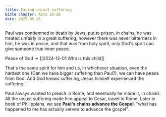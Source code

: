 ```yaml
---
title: Facing unjust suffering
bible chapter: Acts 25-26
date: 2025-05-25
---
```

Paul was condemned to death by Jews, put to prison, in chains, he was treated unfairly in a great suffering, however there was never bitterness in him, he was in peace, and that was from holy spirit, only God's spirit can give someone true inner peace.

Peace of God -> [[2024-12-01 Who is this child]]

That's the same spirit for him and us, in whichever situation, even the hardest one (Can we have bigger suffering than Paul?), we can have peace from God.  And God knows suffering, Jesus himself experienced the suffering.

Paul always wanted to preach in Rome, and eventually he made it, in chains. All the unjust suffering made him appeal to Cesar, travel to Rome. Later in book of Philippians, we see **Paul's chains advance the Gospel**, "what has happened to me has actually served to advance the gospel". 